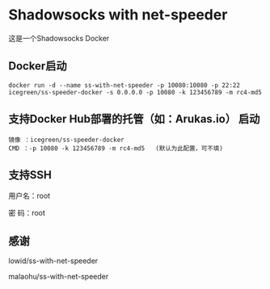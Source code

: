 # Shadowsocks with net-speeder
这是一个Shadowsocks Docker

## Docker启动

```
docker run -d --name ss-with-net-speeder -p 10080:10080 -p 22:22 icegreen/ss-speeder-docker -s 0.0.0.0 -p 10080 -k 123456789 -m rc4-md5
```

## 支持Docker Hub部署的托管（如：Arukas.io） 启动

```
镜像 ：icegreen/ss-speeder-docker
CMD ：-p 10080 -k 123456789 -m rc4-md5   (默认为此配置，可不填)
```

## 支持SSH
用户名：root

密  码：root

## 感谢
lowid/ss-with-net-speeder

malaohu/ss-with-net-speeder